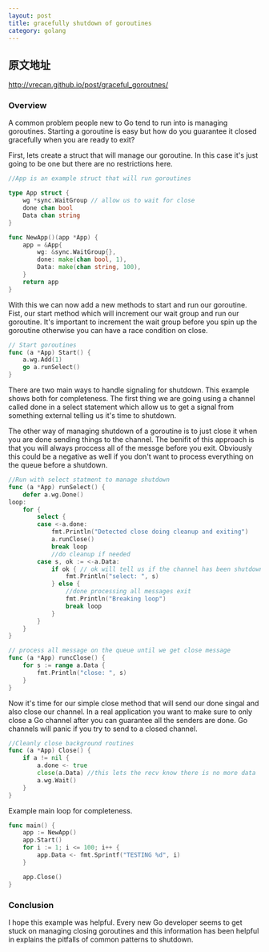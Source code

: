 ```yaml
---
layout: post
title: gracefully shutdown of goroutines
category: golang
---
```


## 原文地址

<http://vrecan.github.io/post/graceful_goroutnes/>

### Overview

A common problem people new to Go tend to run into is managing goroutines. Starting a goroutine is easy but how do you guarantee it closed gracefully when you are ready to exit? 

First, lets create a struct that will manage our goroutine. In this case it's just going to be one but there are no restrictions here.

``` go
//App is an example struct that will run goroutines

type App struct {
    wg *sync.WaitGroup // allow us to wait for close
    done chan bool
    Data chan string
}

func NewApp()(app *App) {
    app = &App{
        wg: &sync.WaitGroup{},
        done: make(chan bool, 1),
        Data: make(chan string, 100),
    }
    return app
}
```

With this we can now add a new methods to start and run our goroutine. Fist, our start method which will increment our wait group and run our goroutine. It's important to increment the wait group before you spin up the goroutine
otherwise you can have a race condition on close.

```go
// Start goroutines
func (a *App) Start() {
    a.wg.Add(1)
    go a.runSelect()
}
```

There are two main ways to handle signaling for shutdown. This example shows both for completeness. The first thing we are going using a channel called done in a select statement which allow us to get a signal from something
external telling us it's time to shutdown.

The other way of managing shutdown of a goroutine is to just close it when you are done sending things to the channel. The benifit of this approach is that you will always proccess all of the messge before you exit. Obviously this
could be a negative as well if you don't want to process everything on the queue before a shutdown.

```go
//Run with select statment to manage shutdown
func (a *App) runSelect() {
    defer a.wg.Done()
loop:
    for {
        select {
        case <-a.done:
            fmt.Println("Detected close doing cleanup and exiting")
            a.runClose()
            break loop
            //do cleanup if needed
        case s, ok := <-a.Data:
            if ok { // ok will tell us if the channel has been shutdown
                fmt.Println("select: ", s)
            } else {
                //done processing all messages exit
                fmt.Println("Breaking loop")
                break loop
            }
        }
    }
}

// process all message on the queue until we get close message
func (a *App) runcClose() {
    for s := range a.Data {
        fmt.Println("close: ", s)
    }
}
```

Now it's time for our simple close method that will send  our done singal and also close our channel. In a real
application you want to make sure to only close a Go channel after you can guarantee all the senders are done. Go
channels will panic if you try to send to a closed channel.

```go
//Cleanly close background routines
func (a *App) Close() {
    if a != nil {
        a.done <- true
        close(a.Data) //this lets the recv know there is no more data
        a.wg.Wait()
    }
}
```

Example main loop for completeness.
```go
func main() {
    app := NewApp()
    app.Start()
    for i := 1; i <= 100; i++ {
        app.Data <- fmt.Sprintf("TESTING %d", i)
    }

    app.Close()
}
```

### Conclusion

I hope this example was helpful. Every new Go developer seems to get stuck on managing closing goroutines and this information has been helpful in explains the pitfalls of common patterns to shutdown.
